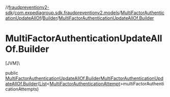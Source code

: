 //[fraudpreventionv2-sdk](../../../../index.md)/[com.expediagroup.sdk.fraudpreventionv2.models](../../index.md)/[MultiFactorAuthenticationUpdateAllOf](../index.md)/[Builder](index.md)/[MultiFactorAuthenticationUpdateAllOf.Builder](-multi-factor-authentication-update-all-of.-builder.md)

# MultiFactorAuthenticationUpdateAllOf.Builder

[JVM]\

public [MultiFactorAuthenticationUpdateAllOf.Builder](index.md)[MultiFactorAuthenticationUpdateAllOf.Builder](-multi-factor-authentication-update-all-of.-builder.md)([List](https://docs.oracle.com/javase/8/docs/api/java/util/List.html)&lt;[MultiFactorAuthenticationAttempt](../../-multi-factor-authentication-attempt/index.md)&gt;multiFactorAuthenticationAttempts)
